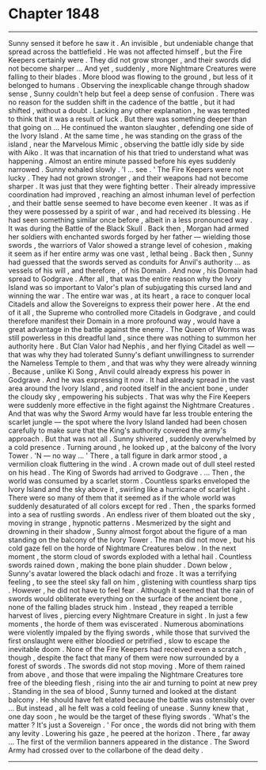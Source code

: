 
# Chapter 1848


---

Sunny sensed it before he saw it .
An invisible , but undeniable change that spread across the battlefield .
He was not affected himself , but the Fire Keepers certainly were . They did not grow stronger , and their swords did not become sharper …
And yet , suddenly , more Nightmare Creatures were falling to their blades . More blood was flowing to the ground , but less of it belonged to humans .
Observing the inexplicable change through shadow sense , Sunny couldn't help but feel a deep sense of confusion . There was no reason for the sudden shift in the cadence of the battle , but it had shifted , without a doubt .
Lacking any other explanation , he was tempted to think that it was a result of luck .
But there was something deeper than that going on …
He continued the wanton slaughter , defending one side of the Ivory Island .
At the same time , he was standing on the grass of the island , near the Marvelous Mimic , observing the battle idly side by side with Aiko .
It was that incarnation of his that tried to understand what was happening .
Almost an entire minute passed before his eyes suddenly narrowed .
Sunny exhaled slowly .
'I … see . '
The Fire Keepers were not lucky . They had not grown stronger , and their weapons had not become sharper .
It was just that they were fighting better .
Their already impressive coordination had improved , reaching an almost inhuman level of perfection , and their battle sense seemed to have become even keener . It was as if they were possessed by a spirit of war , and had received its blessing .
He had seen something similar once before , albeit in a less pronounced way .
It was during the Battle of the Black Skull . Back then , Morgan had armed her soldiers with enchanted swords forged by her father — wielding those swords , the warriors of Valor showed a strange level of cohesion , making it seem as if her entire army was one vast , lethal being .
Back then , Sunny had guessed that the swords served as conduits for Anvil's authority … as vessels of his will , and therefore , of his Domain .
And now , his Domain had spread to Godgrave .
After all , that was the entire reason why the Ivory Island was so important to Valor's plan of subjugating this cursed land and winning the war . The entire war was , at its heart , a race to conquer local Citadels and allow the Sovereigns to express their power here .
At the end of it all , the Supreme who controlled more Citadels in Godgrave , and could therefore manifest their Domain in a more profound way , would have a great advantage in the battle against the enemy .
The Queen of Worms was still powerless in this dreadful land , since there was nothing to summon her authority here . But Clan Valor had Nephis , and her flying Citadel as well — that was why they had tolerated Sunny's defiant unwillingness to surrender the Nameless Temple to them , and that was why they were already winning .
Because , unlike Ki Song , Anvil could already express his power in Godgrave .
And he was expressing it now . It had already spread in the vast area around the Ivory Island , and rooted itself in the ancient bone , under the cloudy sky , empowering his subjects .
That was why the Fire Keepers were suddenly more effective in the fight against the Nightmare Creatures . And that was why the Sword Army would have far less trouble entering the scarlet jungle — the spot where the Ivory Island landed had been chosen carefully to make sure that the King's authority covered the army's approach .
But that was not all .
Sunny shivered , suddenly overwhelmed by a cold presence .
Turning around , he looked up , at the balcony of the Ivory Tower .
'N — no way … '
There , a tall figure in dark armor stood , a vermilion cloak fluttering in the wind .
A crown made out of dull steel rested on his head .
The King of Swords had arrived to Godgrave .
… Then , the world was consumed by a scarlet storm .
Countless sparks enveloped the Ivory Island and the sky above it , swirling like a hurricane of scarlet light . There were so many of them that it seemed as if the whole world was suddenly desaturated of all colors except for red .
Then , the sparks formed into a sea of rustling swords .
An endless river of them bloated out the sky , moving in strange , hypnotic patterns .
Mesmerized by the sight and drowning in their shadow , Sunny almost forgot about the figure of a man standing on the balcony of the Ivory Tower .
The man did not move , but his cold gaze fell on the horde of Nightmare Creatures below .
In the next moment , the storm cloud of swords exploded with a lethal hail .
Countless swords rained down , making the bone plain shudder .
Down below , Sunny's avatar lowered the black odachi and froze .
It was a terrifying feeling , to see the steel sky fall on him , glistening with countless sharp tips .
However , he did not have to feel fear .
Although it seemed that the rain of swords would obliterate everything on the surface of the ancient bone , none of the falling blades struck him . Instead , they reaped a terrible harvest of lives , piercing every Nightmare Creature in sight .
In just a few moments , the horde of them was eviscerated . Numerous abominations were violently impaled by the flying swords , while those that survived the first onslaught were either bloodied or petrified , slow to escape the inevitable doom .
None of the Fire Keepers had received even a scratch , though , despite the fact that many of them were now surrounded by a forest of swords .
The swords did not stop moving .
More of them rained from above , and those that were impaling the Nightmare Creatures tore free of the bleeding flesh , rising into the air and turning to point at new prey .
Standing in the sea of blood , Sunny turned and looked at the distant balcony .
He should have felt elated because the battle was ostensibly over …
But instead , all he felt was a cold feeling of unease .
Sunny knew that , one day soon , he would be the target of these flying swords .
'What's the matter ? It's just a Sovereign . '
For once , the words did not bring with them any levity .
Lowering his gaze , he peered at the horizon .
There , far away …
The first of the vermilion banners appeared in the distance .
The Sword Army had crossed over to the collarbone of the dead deity .

---

